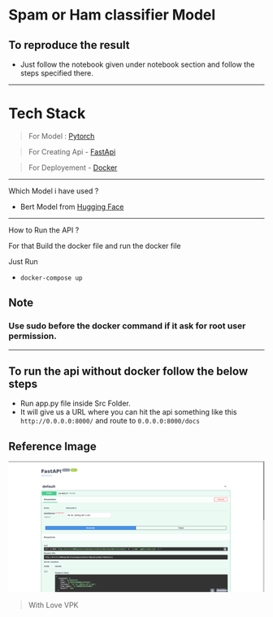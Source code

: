 # Spam or Ham classifier Model 

## To reproduce the result 

- Just follow the notebook given under notebook section and follow the steps specified there.
---

# Tech Stack
> For Model : [Pytorch](https://pytorch.org/)

> For Creating Api - [FastApi](https://fastapi.tiangolo.com/)

> For Deployement - [Docker](https://www.docker.com/)
---
Which Model i have used ?
- Bert Model from [Hugging Face](https://huggingface.co/) 

---
How to Run the API ?

For that Build the docker file and run the docker file

Just Run 
- `docker-compose up`
## Note 
### Use  sudo before the docker command if it ask for root user permission. 
---

## To run the api without docker follow the below steps


- Run app.py file inside Src Folder.
- It will give us a URL where you can hit the api something like this `http://0.0.0.0:8000/` and route to `0.0.0.0:8000/docs`

## Reference Image
![Api UI](images/image1.png)

> With Love VPK